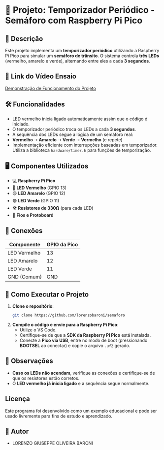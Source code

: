 # 🚦 Projeto: Temporizador Periódico - Semáforo com Raspberry Pi Pico

## 📌 Descrição
Este projeto implementa um **temporizador periódico** utilizando a Raspberry Pi Pico para simular um **semáforo de trânsito**. O sistema controla **três LEDs** (vermelho, amarelo e verde), alternando entre eles a cada **3 segundos**.

## 🔗 Link do Vídeo Ensaio

[Demonstração de Funcionamento do Projeto]()

## 🛠️ Funcionalidades
 - LED vermelho inicia ligado automaticamente assim que o código é iniciado.  
 - O temporizador periódico troca os LEDs a cada **3 segundos**.  
 - A sequência dos LEDs segue a lógica de um semáforo real:  
  - **Vermelho** ➝ **Amarelo** ➝ **Verde** ➝ **Vermelho** (e repete)
 - Implementação eficiente com interrupções baseadas em temporizador.  
 Utiliza a biblioteca `hardware/timer.h` para funções de temporização.  

## 🖥️ Componentes Utilizados
- 💻 **Raspberry Pi Pico**
- 🔴 **LED Vermelho** (GPIO 13)
- 🟡 **LED Amarelo** (GPIO 12)
- 🟢 **LED Verde** (GPIO 11)
- 🛠️ **Resistores de 330Ω** (para cada LED)
- 🔌 **Fios e Protoboard**

## 🔌 Conexões
| Componente   | GPIO da Pico |
|-------------|-------------|
| LED Vermelho | 13 |
| LED Amarelo  | 12 |
| LED Verde    | 11 |
| GND (Comum)  | GND |

## 📜 Como Executar o Projeto
1. **Clone o repositório**:
   ```bash
   git clone https://github.com/lorenzobaroni/semaforo
   ```
2. **Compile o código e envie para a Raspberry Pi Pico**:
   - Utilize o VS Code.
   - Certifique-se de que a **SDK da Raspberry Pi Pico** está instalada.
   - Conecte a **Pico via USB**, entre no modo de boot (pressionando **BOOTSEL** ao conectar) e copie o arquivo `.uf2` gerado.

## 📌 Observações
- **Caso os LEDs não acendam**, verifique as conexões e certifique-se de que os resistores estão corretos.
- O **LED vermelho já inicia ligado** e a sequência segue normalmente.

## Licença

Este programa foi desenvolvido como um exemplo educacional e pode ser usado livremente para fins de estudo e aprendizado.

## 📌 Autor

- LORENZO GIUSEPPE OLIVEIRA BARONI

